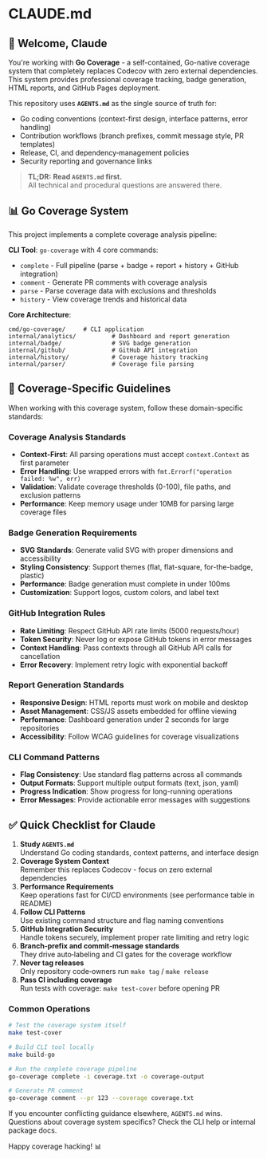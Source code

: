 # CLAUDE.md

## 🤖 Welcome, Claude

You're working with **Go Coverage** - a self-contained, Go-native coverage system that completely replaces Codecov with zero external dependencies. This system provides professional coverage tracking, badge generation, HTML reports, and GitHub Pages deployment.

This repository uses **`AGENTS.md`** as the single source of truth for:

* Go coding conventions (context-first design, interface patterns, error handling)
* Contribution workflows (branch prefixes, commit message style, PR templates)
* Release, CI, and dependency‑management policies
* Security reporting and governance links

> **TL;DR:** **Read `AGENTS.md` first.**  
> All technical and procedural questions are answered there.

## 📊 Go Coverage System

This project implements a complete coverage analysis pipeline:

**CLI Tool**: `go-coverage` with 4 core commands:
- `complete` - Full pipeline (parse + badge + report + history + GitHub integration)
- `comment` - Generate PR comments with coverage analysis
- `parse` - Parse coverage data with exclusions and thresholds  
- `history` - View coverage trends and historical data

**Core Architecture**:
```
cmd/go-coverage/     # CLI application
internal/analytics/          # Dashboard and report generation
internal/badge/              # SVG badge generation
internal/github/             # GitHub API integration
internal/history/            # Coverage history tracking
internal/parser/             # Coverage file parsing
```

## 🎯 Coverage-Specific Guidelines

When working with this coverage system, follow these domain-specific standards:

### **Coverage Analysis Standards**
- **Context-First**: All parsing operations must accept `context.Context` as first parameter
- **Error Handling**: Use wrapped errors with `fmt.Errorf("operation failed: %w", err)`
- **Validation**: Validate coverage thresholds (0-100), file paths, and exclusion patterns
- **Performance**: Keep memory usage under 10MB for parsing large coverage files

### **Badge Generation Requirements**
- **SVG Standards**: Generate valid SVG with proper dimensions and accessibility
- **Styling Consistency**: Support themes (flat, flat-square, for-the-badge, plastic)
- **Performance**: Badge generation must complete in under 100ms
- **Customization**: Support logos, custom colors, and label text

### **GitHub Integration Rules**
- **Rate Limiting**: Respect GitHub API rate limits (5000 requests/hour)
- **Token Security**: Never log or expose GitHub tokens in error messages
- **Context Handling**: Pass contexts through all GitHub API calls for cancellation
- **Error Recovery**: Implement retry logic with exponential backoff

### **Report Generation Standards**
- **Responsive Design**: HTML reports must work on mobile and desktop
- **Asset Management**: CSS/JS assets embedded for offline viewing
- **Performance**: Dashboard generation under 2 seconds for large repositories
- **Accessibility**: Follow WCAG guidelines for coverage visualizations

### **CLI Command Patterns**
- **Flag Consistency**: Use standard flag patterns across all commands
- **Output Formats**: Support multiple output formats (text, json, yaml)
- **Progress Indication**: Show progress for long-running operations
- **Error Messages**: Provide actionable error messages with suggestions

## ✅ Quick Checklist for Claude

1. **Study `AGENTS.md`**  
   Understand Go coding standards, context patterns, and interface design
2. **Coverage System Context**  
   Remember this replaces Codecov - focus on zero external dependencies
3. **Performance Requirements**  
   Keep operations fast for CI/CD environments (see performance table in README)
4. **Follow CLI Patterns**  
   Use existing command structure and flag naming conventions
5. **GitHub Integration Security**  
   Handle tokens securely, implement proper rate limiting and retry logic
6. **Branch‑prefix and commit‑message standards**  
   They drive auto‑labeling and CI gates for the coverage workflow
7. **Never tag releases**  
   Only repository code‑owners run `make tag` / `make release`
8. **Pass CI including coverage**  
   Run tests with coverage: `make test-cover` before opening PR

### **Common Operations**

```bash
# Test the coverage system itself
make test-cover

# Build CLI tool locally
make build-go

# Run the complete coverage pipeline
go-coverage complete -i coverage.txt -o coverage-output

# Generate PR comment
go-coverage comment --pr 123 --coverage coverage.txt
```

If you encounter conflicting guidance elsewhere, `AGENTS.md` wins.  
Questions about coverage system specifics? Check the CLI help or internal package docs.

Happy coverage hacking! 📊
